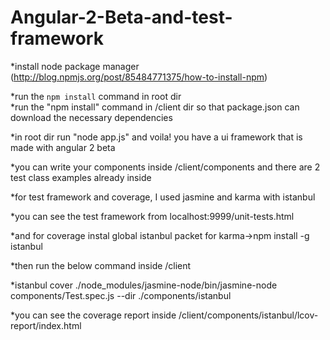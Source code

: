 # Angular-2-Beta-and-test-framework

*install node package manager   (http://blog.npmjs.org/post/85484771375/how-to-install-npm)  

*run the ```npm install``` command in root dir    
*run the "npm install" command in /client dir so that package.json can download the necessary dependencies 

*in root dir run "node app.js" and voila! you have a ui framework that is made with angular 2 beta    


*you can write your components inside /client/components and there are 2 test class examples already inside    

*for test framework and coverage, I used jasmine and karma with istanbul      

*you can see the test framework from localhost:9999/unit-tests.html     

*and for coverage instal global istanbul packet for karma->npm install -g istanbul     

*then run the below command inside /client    

*istanbul cover ./node_modules/jasmine-node/bin/jasmine-node components/Test.spec.js --dir ./components/istanbul    

*you can see the coverage report inside /client/components/istanbul/lcov-report/index.html

